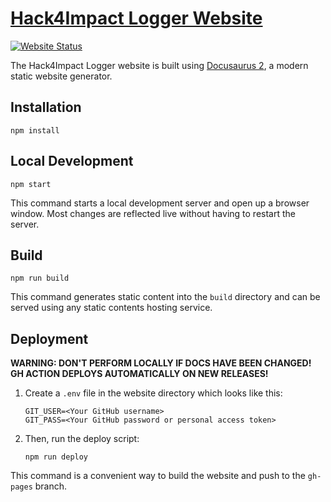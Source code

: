 # [Hack4Impact Logger Website](https://hack4impact.github.io/logger/)

[![Website Status](https://img.shields.io/website?url=https%3A%2F%2Fhack4impact.github.io%2Flogger%2F&style=flat-square&logo=github)](https://hack4impact.github.io/logger/)

The Hack4Impact Logger website is built using [Docusaurus 2](https://v2.docusaurus.io/), a modern static website generator.

## Installation

```shell
npm install
```

## Local Development

```shell
npm start
```

This command starts a local development server and open up a browser window. Most changes are reflected live without having to restart the server.

## Build

```shell
npm run build
```

This command generates static content into the `build` directory and can be served using any static contents hosting service.

## Deployment

**WARNING: DON'T PERFORM LOCALLY IF DOCS HAVE BEEN CHANGED! GH ACTION DEPLOYS AUTOMATICALLY ON NEW RELEASES!**

1. Create a `.env` file in the website directory which looks like this:

   ```text
   GIT_USER=<Your GitHub username>
   GIT_PASS=<Your GitHub password or personal access token>
   ```

2. Then, run the deploy script:

   ```shell
   npm run deploy
   ```

This command is a convenient way to build the website and push to the `gh-pages` branch.
